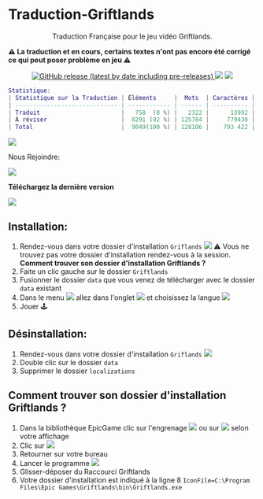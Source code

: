 <p style="text-align: center;"><b><h1>Traduction-Griftlands </h1></b></p>
<p align="center">Traduction Française pour le jeu vidéo Griftlands.</p>
<p alig,="center"><b>⚠️ La traduction et en cours, certains textes n'ont pas encore été corrigé ce qui peut poser problème en jeu ⚠️</b></p>
<p align="center">
<a href=https://github.com/leghort/Traduction-Griftlands/releases><img alt="GitHub release (latest by date including pre-releases)" src="https://img.shields.io/github/v/release/leghort/Traduction-Griftlands?include_prereleases">
<a href="https://github.com/leghort/Traduction-Griftlands"><img src="https://img.shields.io/badge/Traduit-7%25-red"></a>
<a href="https://github.com/leghort/Traduction-Griftlands"><img src="https://img.shields.io/badge/À réviser-93%25-brightgreen"></a>
</p>
<!-- Les couleur pour les % en 6 tranches de ~16.7%
brightgreen  100%
green       83.5%
yellowgreen 66.8%
yellow      55.1%
orange      33.4%
red         16.7%
-->

```lua
Statistique:
| Statistique sur la Traduction | Éléments     |  Mots  | Caractères |
| ----------------------------- | ------------ | ------ | ---------- |
| Traduit                       |  ‪ 758  (8 %) |   2322 |      13992 |
| À réviser                     ‪|  8291 (92 %) | 125784 |     779430 |
| Total                         |  9049(100 %) | 128106 |    793 422 |
```
![](https://cdn2.unrealengine.com/Diesel%2Fproduct%2Fgriftlands%2Fhome%2FAlpha_Promo-2048x1152-178c232b5ce2742ac50e86ae85b13c251608c271.jpg)

Nous Rejoindre:

<a href=https://discord.gg/PT4NFkk><img src="https://img.icons8.com/color/50/000000/discord-logo.png"></a>

<b>Téléchargez la dernière version</b>

<a href=https://github.com/leghort/Traduction-Griftlands/releases/latest><img src="https://i.ibb.co/ck3Rxky/Download-Button.png"></a>


## Installation:
1) Rendez-vous dans votre dossier d'installation `Griflands`
![](https://i.ibb.co/M1M998x/image.png)
  ⚠️ Vous ne trouvez pas votre dossier d'installation rendez-vous à la session.     
**Comment trouver son dossier d'installation Griftlands ?**
2) Faite un clic gauche sur le dossier `Griftlands`
3) Fusionner le dossier `data` que vous venez de télécharger avec le dossier `data` existant
4) Dans le menu ![](https://i.ibb.co/FbcGSQ1/image.png) allez dans l'onglet ![](https://i.ibb.co/R0hpqdj/image.png) et choisissez la langue ![](https://i.ibb.co/qN62Zbq/image.png)
5) Jouer 🕹️

## Désinstallation:
1) Rendez-vous dans votre dossier d'installation `Griflands`
![](https://i.ibb.co/M1M998x/image.png)
2) Double clic sur le dossier `data`
3) Supprimer le dossier `localizations`

## Comment trouver son dossier d'installation Griftlands ?
1) Dans la bibliothèque EpicGame clic sur l'engrenage ![](https://i.ibb.co/kK0Pchb/image.png) ou sur ![](https://i.ibb.co/6wJR0Qr/image.png) selon votre affichage
2) Clic sur ![](https://i.ibb.co/yBFyyXs/image.png)
3) Retourner sur votre bureau
4) Lancer le programme ![](https://i.ibb.co/grx0sdk/image.png)
5) Glisser-déposer du Raccourci Griftlands
6) Votre dossier d'installation est indiqué à la ligne 8
`IconFile=C:\Program Files\Epic Games\Griftlands\bin\Griftlands.exe`